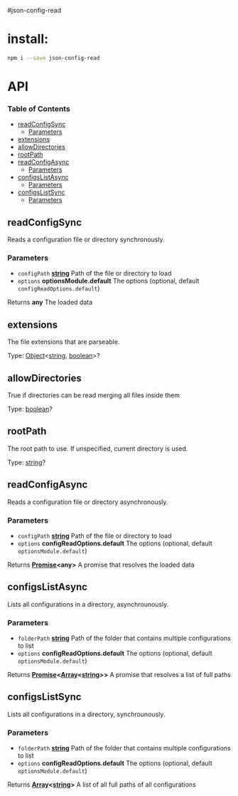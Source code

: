 \#json-config-read

# install:

```sh
npm i --save json-config-read
```

# API

<!-- Generated by documentation.js. Update this documentation by updating the source code. -->

### Table of Contents

-   [readConfigSync](#readconfigsync)
    -   [Parameters](#parameters)
-   [extensions](#extensions)
-   [allowDirectories](#allowdirectories)
-   [rootPath](#rootpath)
-   [readConfigAsync](#readconfigasync)
    -   [Parameters](#parameters-1)
-   [configsListAsync](#configslistasync)
    -   [Parameters](#parameters-2)
-   [configsListSync](#configslistsync)
    -   [Parameters](#parameters-3)

## readConfigSync

Reads a configuration file or directory synchronously.

### Parameters

-   `configPath` **[string](https://developer.mozilla.org/docs/Web/JavaScript/Reference/Global_Objects/String)** Path of the file or directory to load
-   `options` **optionsModule.default** The options (optional, default `configReadOptions.default`)

Returns **any** The loaded data

## extensions

The file extensions that are parseable.

Type: [Object](https://developer.mozilla.org/docs/Web/JavaScript/Reference/Global_Objects/Object)&lt;[string](https://developer.mozilla.org/docs/Web/JavaScript/Reference/Global_Objects/String), [boolean](https://developer.mozilla.org/docs/Web/JavaScript/Reference/Global_Objects/Boolean)>?

## allowDirectories

True if directories can be read merging all files inside them

Type: [boolean](https://developer.mozilla.org/docs/Web/JavaScript/Reference/Global_Objects/Boolean)?

## rootPath

The root path to use. If unspecified, current directory is used.

Type: [string](https://developer.mozilla.org/docs/Web/JavaScript/Reference/Global_Objects/String)?

## readConfigAsync

Reads a configuration file or directory asynchronously.

### Parameters

-   `configPath` **[string](https://developer.mozilla.org/docs/Web/JavaScript/Reference/Global_Objects/String)** Path of the file or directory to load
-   `options` **configReadOptions.default** The options (optional, default `optionsModule.default`)

Returns **[Promise](https://developer.mozilla.org/docs/Web/JavaScript/Reference/Global_Objects/Promise)&lt;any>** A promise that resolves the loaded data

## configsListAsync

Lists all configurations in a directory, asynchrounously.

### Parameters

-   `folderPath` **[string](https://developer.mozilla.org/docs/Web/JavaScript/Reference/Global_Objects/String)** Path of the folder that contains multiple configurations to list
-   `options` **configReadOptions.default** The options (optional, default `optionsModule.default`)

Returns **[Promise](https://developer.mozilla.org/docs/Web/JavaScript/Reference/Global_Objects/Promise)&lt;[Array](https://developer.mozilla.org/docs/Web/JavaScript/Reference/Global_Objects/Array)&lt;[string](https://developer.mozilla.org/docs/Web/JavaScript/Reference/Global_Objects/String)>>** A promise that resolves a list of full paths

## configsListSync

Lists all configurations in a directory, synchrounously.

### Parameters

-   `folderPath` **[string](https://developer.mozilla.org/docs/Web/JavaScript/Reference/Global_Objects/String)** Path of the folder that contains multiple configurations to list
-   `options` **configReadOptions.default** The options (optional, default `optionsModule.default`)

Returns **[Array](https://developer.mozilla.org/docs/Web/JavaScript/Reference/Global_Objects/Array)&lt;[string](https://developer.mozilla.org/docs/Web/JavaScript/Reference/Global_Objects/String)>** A list of all full paths of all configurations
